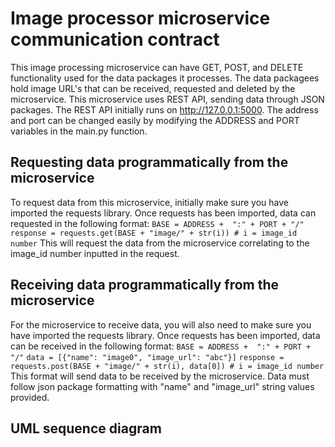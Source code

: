 # Image processor microservice communication contract

This image processing microservice can have GET, POST, and DELETE functionality used for the data packages it processes. The data packagees hold image URL's that can be received, requested and deleted by the microservice. This microservice uses REST API, sending data through JSON packages. The REST API initially runs on http://127.0.0.1:5000. The address and port can be changed easily by modifying the ADDRESS and PORT variables in the main.py function.

## Requesting data programmatically from the microservice

To request data from this microservice, initially make sure you have imported the requests library.
Once requests has been imported, data can requested in the following format:
```BASE = ADDRESS +  ":" + PORT + "/"```
```response = requests.get(BASE + "image/" + str(i)) # i = image_id number```
This will request the data from the microservice correlating to the image_id number inputted in the request.

## Receiving data programmatically from the microservice

For the microservice to receive data, you will also need to make sure you have imported the requests library.
Once requests has been imported, data can be received in the following format:
```BASE = ADDRESS +  ":" + PORT + "/"```
```data = [{"name": "image0", "image_url": "abc"}]```
```response = requests.post(BASE + "image/" + str(i), data[0]) # i = image_id number```
This format will send data to be received by the microservice. Data must follow json package formatting with "name" and "image_url" string values provided.

## UML sequence diagram





